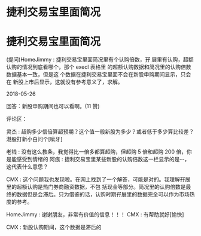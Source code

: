 # 捷利交易宝里面简况

# 捷利交易宝里面简况

(提问)HomeJimmy : 捷利交易宝里面简况里有个认购倍数，孖 展里有认购，超额认购的情况到底看哪个，那个 execl 表格里 的超额认购数据和简况里的认购倍数数据基本一致，但是这 个数据在捷利交易宝里面不会在新股申购期间显示，只会在 新股上市后显示，这就没有参考意义了，求解。

2018-05-26

回答：新股申购期间也可以看啊。(11 赞)

评论区：

灵杰 : 超购多少信倍算超预期？这个值一般新股为多少？或者低于多少算比较差？港股打新小白问个[呲牙]

老钱 : 没有这么教条，我觉得比一倍多都算超购，但超购 5 倍和超购 200 倍，你是能感受到情绪的 阿痕 : 捷利交易宝里某些新股的认购倍数这一栏显示的是--，这代表什么意思？

CMX : 这个问题我也发现啦。在网上找到了一个解答，可能是对的。我理解孖展里的超额认购是热门券商融资数据，不包 括现金等部分。简况里的认购倍数是最终的数据但是会滞后。只为借鉴的话，认购时期孖展里的数据完全可以作为市场热 度的参考。

HomeJimmy : 谢谢朋友，非常有价值的信息！！！ CMX : 有帮助就好[愉快]

CMX : 新股认购期间，这个数据是滞后的